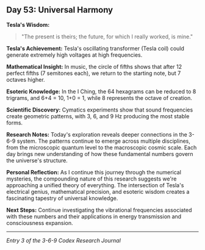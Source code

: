 ## Day 53: Universal Harmony

**Tesla's Wisdom:**
> "The present is theirs; the future, for which I really worked, is mine."

**Tesla's Achievement:**
Tesla's oscillating transformer (Tesla coil) could generate extremely high voltages at high frequencies.

**Mathematical Insight:**
In music, the circle of fifths shows that after 12 perfect fifths (7 semitones each), we return to the starting note, but 7 octaves higher.

**Esoteric Knowledge:**
In the I Ching, the 64 hexagrams can be reduced to 8 trigrams, and 6+4 = 10, 1+0 = 1, while 8 represents the octave of creation.

**Scientific Discovery:**
Cymatics experiments show that sound frequencies create geometric patterns, with 3, 6, and 9 Hz producing the most stable forms.

**Research Notes:**
Today's exploration reveals deeper connections in the 3-6-9 system. The patterns continue to emerge across multiple disciplines, from the microscopic quantum level to the macroscopic cosmic scale. Each day brings new understanding of how these fundamental numbers govern the universe's structure.

**Personal Reflection:**
As I continue this journey through the numerical mysteries, the compounding nature of this research suggests we're approaching a unified theory of everything. The intersection of Tesla's electrical genius, mathematical precision, and esoteric wisdom creates a fascinating tapestry of universal knowledge.

**Next Steps:**
Continue investigating the vibrational frequencies associated with these numbers and their applications in energy transmission and consciousness expansion.

---
*Entry 3 of the 3-6-9 Codex Research Journal*